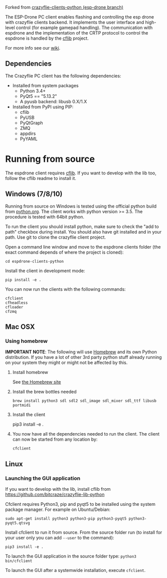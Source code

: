 Forked from [crazyflie-clients-python (esp-drone branch)](https://github.com/leeebo/crazyflie-clients-python/tree/esp-drone)

The ESP-Drone PC client enables flashing and controlling the esp drone with crazyflie clients backend.
It implements the user interface and high-level control (for example gamepad handling).
The communication with espdrone and the implementation of the CRTP protocol to control the espdrone is handled by the [cflib](https://github.com/NelsenEW/espdrone-lib-python) project.

For more info see our [wiki](http://wiki.bitcraze.se/ "Bitcraze Wiki").

## Dependencies

The Crazyflie PC client has the following dependencies:

* Installed from system packages
  * Python 3.4+
  * PyQt5 == "5.13.2"
  * A pyusb backend: libusb 0.X/1.X
* Installed from PyPI using PIP:
  * cflib
  * PyUSB
  * PyQtGraph
  * ZMQ
  * appdirs
  * PyYAML

# Running from source

The espdrone client requires [cflib](https://github.com/NelsenEW/espdrone-lib-python).
If you want to develop with the lib too, follow the cflib readme to install it.

## Windows (7/8/10)

Running from source on Windows is tested using the official python build from [python.org](https://python.org). The client works with python version >= 3.5. The procedure is tested with 64bit python.

To run the client you should install python, make sure to check the "add to path" checkbox during install. You should also have git installed and in your path. Use git to clone the crazyflie client project.

Open a command line window and move to the espdrone clients folder (the exact command depends of where the project is cloned):
```
cd espdrone-clients-python
```

Install the client in development mode:
```
pip install -e .
```

You can now run the clients with the following commands:
```
cfclient
cfheadless
cfloader
cfzmq
```

## Mac OSX

### Using homebrew
**IMPORTANT NOTE**: The following will use
[Homebrew](http://brew.sh/) and its own Python distribution. If
you have a lot of other 3rd party python stuff already running on your system
they might or might not be affected by this.

1. Install homebrew

    See [the Homebrew site](https://brew.sh/)

1. Install the brew bottles needed
    ```
    brew install python3 sdl sdl2 sdl_image sdl_mixer sdl_ttf libusb portmidi
    ```

1. Install the client

    pip3 install -e .

1. You now have all the dependencies needed to run the client. The client can now be started from any location by:
    ```
    cfclient
    ```

## Linux

### Launching the GUI application

If you want to develop with the lib, install cflib from https://github.com/bitcraze/crazyflie-lib-python

Cfclient requires Python3, pip and pyqt5 to be installed using the system package manager. For example on Ubuntu/Debian:
```
sudo apt-get install python3 python3-pip python3-pyqt5 python3-pyqt5.qtsvg
```

Install cfclient to run it from source. From the source folder run (to install
for your user only you can add ```--user``` to the command):
```
pip3 install -e .
```
To launch the GUI application in the source folder type:
```python3 bin/cfclient```

To launch the GUI after a systemwide installation, execute ```cfclient```.
